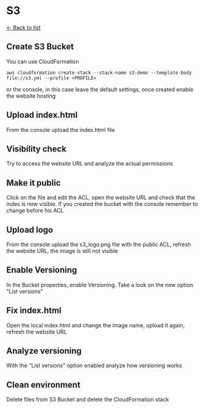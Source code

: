 # S3

[<- Back to list](../README.md)

## Create S3 Bucket
You can use CloudFormation
```
aws cloudformation create-stack --stack-name s3-demo --template-body file://s3.yml --profile <PROFILE>
```
or the console, in this case leave the default settings, once created enable the website hosting

## Upload index.html
From the console upload the index.html file

## Visibility check
Try to access the website URL and analyze the actual permissions

## Make it public
Click on the file and edit the ACL, open the website URL and check that the index is now visible. If you created the bucket with the console remember to change before his ACL

## Upload logo
From the console upload the s3_logo.png file with the public ACL, refresh the website URL, the image is still not visible

## Enable Versioning
In the Bucket properties, enable Versioning. Take a look on the new option "List versions"

## Fix index.html
Open the local index.html and change the image name, upload it again, refresh the website URL

## Analyze versioning
With the "List versions" option enabled analyze how versioning works

## Clean environment
Delete files from S3 Bucket and delete the CloudFormation stack